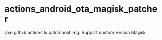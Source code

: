 # actions_android_ota_magisk_patcher
Use github actions to patch boot.img. Support custom version Magisk.
